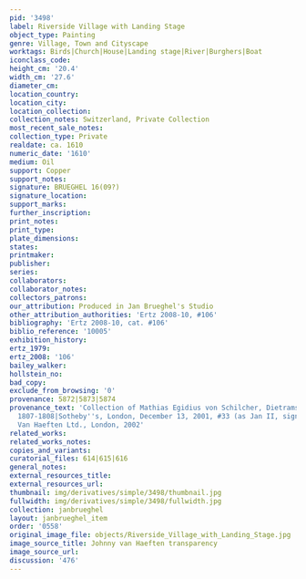 ```yaml
---
pid: '3498'
label: Riverside Village with Landing Stage
object_type: Painting
genre: Village, Town and Cityscape
worktags: Birds|Church|House|Landing stage|River|Burghers|Boat
iconclass_code:
height_cm: '20.4'
width_cm: '27.6'
diameter_cm:
location_country:
location_city:
location_collection:
collection_notes: Switzerland, Private Collection
most_recent_sale_notes:
collection_type: Private
realdate: ca. 1610
numeric_date: '1610'
medium: Oil
support: Copper
support_notes:
signature: BRUEGHEL 16(09?)
signature_location:
support_marks:
further_inscription:
print_notes:
print_type:
plate_dimensions:
states:
printmaker:
publisher:
series:
collaborators:
collaborator_notes:
collectors_patrons:
our_attribution: Produced in Jan Brueghel's Studio
other_attribution_authorities: 'Ertz 2008-10, #106'
bibliography: 'Ertz 2008-10, cat. #106'
biblio_reference: '10005'
exhibition_history:
ertz_1979:
ertz_2008: '106'
bailey_walker:
hollstein_no:
bad_copy:
exclude_from_browsing: '0'
provenance: 5872|5873|5874
provenance_text: 'Collection of Mathias Egidius von Schilcher, Dietramszell/Bayer,
  1807-1808|Sotheby''s, London, December 13, 2001, #33 (as Jan II, signed 1611)|Johnny
  Van Haeften Ltd., London, 2002'
related_works:
related_works_notes:
copies_and_variants:
curatorial_files: 614|615|616
general_notes:
external_resources_title:
external_resources_url:
thumbnail: img/derivatives/simple/3498/thumbnail.jpg
fullwidth: img/derivatives/simple/3498/fullwidth.jpg
collection: janbrueghel
layout: janbrueghel_item
order: '0558'
original_image_file: objects/Riverside_Village_with_Landing_Stage.jpg
image_source_title: Johnny van Haeften transparency
image_source_url:
discussion: '476'
---
```

